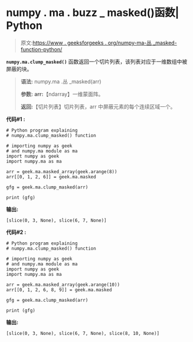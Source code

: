 # numpy . ma . buzz _ masked()函数| Python

> 原文:[https://www . geeksforgeeks . org/numpy-ma-丛 _masked-function-python/](https://www.geeksforgeeks.org/numpy-ma-clump_masked-function-python/)

**`numpy.ma.clump_masked()`** 函数返回一个切片列表，该列表对应于一维数组中被屏蔽的块。

> **语法:** numpy.ma .丛 _masked(arr)
> 
> **参数:**
> **arr:**【ndarray】一维蒙面阵。
> 
> **返回:**【切片列表】切片列表，arr 中屏蔽元素的每个连续区域一个。

**代码#1 :**

```
# Python program explaining
# numpy.ma.clump_masked() function

# importing numpy as geek  
# and numpy.ma module as ma 
import numpy as geek 
import numpy.ma as ma 

arr = geek.ma.masked_array(geek.arange(8))
arr[[0, 1, 2, 6]] = geek.ma.masked

gfg = geek.ma.clump_masked(arr)

print (gfg)
```

**输出:**

```
[slice(0, 3, None), slice(6, 7, None)]

```

**代码#2 :**

```
# Python program explaining
# numpy.ma.clump_masked() function

# importing numpy as geek  
# and numpy.ma module as ma 
import numpy as geek 
import numpy.ma as ma 

arr = geek.ma.masked_array(geek.arange(10))
arr[[0, 1, 2, 6, 8, 9]] = geek.ma.masked

gfg = geek.ma.clump_masked(arr)

print (gfg)
```

**输出:**

```
[slice(0, 3, None), slice(6, 7, None), slice(8, 10, None)]

```